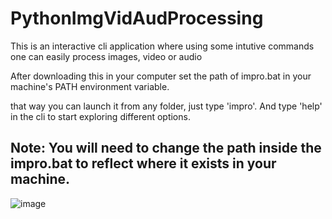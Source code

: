 # PythonImgVidAudProcessing
This is an interactive cli application where using some intutive commands one can easily process images, video or audio

After downloading this in your computer set the path of impro.bat in your machine's PATH environment variable.

that way you can launch it from any folder, just type 'impro'. And type 'help' in the cli to start exploring different options.
## Note: You will need to change the path inside the impro.bat to reflect where it exists in your machine.

![image](https://user-images.githubusercontent.com/20777854/62825088-b9b25600-bbc3-11e9-85ba-de0a6f591989.png)
